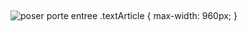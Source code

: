 ##
![poser porte entree](http://www.lapeyre.fr/img/contrib/3194989159800873/Lapeyre-Porte-3-Etapes.png)
.textArticle {
max-width: 960px;
}
